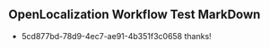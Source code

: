 ## OpenLocalization Workflow Test MarkDown
* 5cd877bd-78d9-4ec7-ae91-4b351f3c0658 thanks!

<!--HONumber=Jul16_HO3-->


